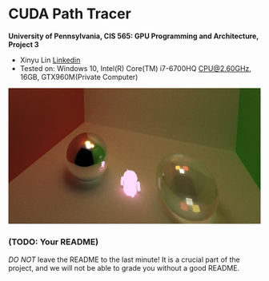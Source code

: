 CUDA Path Tracer
================

**University of Pennsylvania, CIS 565: GPU Programming and Architecture, Project 3**

* Xinyu Lin
[Linkedin](https://www.linkedin.com/in/xinyu-lin-138352125/)
* Tested on: Windows 10, Intel(R) Core(TM) i7-6700HQ CPU@2.60GHz, 16GB, GTX960M(Private Computer)

![](img/File_001.png)
### (TODO: Your README)

*DO NOT* leave the README to the last minute! It is a crucial part of the
project, and we will not be able to grade you without a good README.

